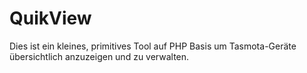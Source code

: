 # QuikView
Dies ist ein kleines, primitives Tool auf PHP Basis um Tasmota-Geräte übersichtlich anzuzeigen und zu verwalten.
